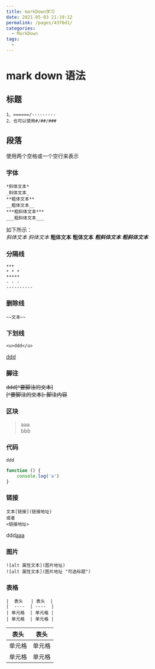 ```yaml
---
title: markDown学习
date: 2021-05-03 21:19:12
permalink: /pages/43f8d1/
categories:
  - MarkDown
tags:
  - 
---
```

# mark down 语法

## 标题
    1、======/---------
    2、也可以使用#/##/###

## 段落
使用两个空格或一个空行来表示

### 字体
    *斜体文本*
    _斜体文本_
    **粗体文本**
    __粗体文本__
    ***粗斜体文本***
    ___粗斜体文本___
如下所示：  
*斜体文本*
_斜体文本_
**粗体文本**
__粗体文本__
***粗斜体文本***
___粗斜体文本___


### 分隔线
    ***
    * * *
    *****
    - - -
    ----------

### 删除线 
    ~~文本~~

### 下划线
    <u>ddd</u>
<u>ddd</u>

### ~~脚注~~
~~ddd[^要脚注的文本]~~  
~~[^要脚注的文本]: 脚注内容~~  

### 区块
> aaa  
> bbb

### 代码
`ddd`

```javascript
function () {
    console.log('a')
}

```

### 链接
    文本[链接](链接地址)
    或者
    <链接地址>


ddd[aaa](http://www.baidu.com)

### 图片
    ![alt 属性文本](图片地址)
    ![alt 属性文本](图片地址 "可选标题")

### 表格
    |  表头   | 表头  |
    |  ----  | ----  |
    | 单元格  | 单元格 |
    | 单元格  | 单元格 |

|  表头   | 表头  |
|  ----  | ----  |
| 单元格  | 单元格 |
| 单元格  | 单元格 |